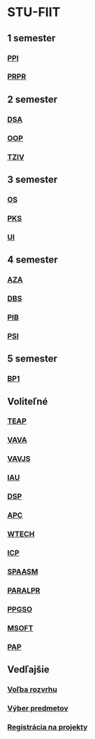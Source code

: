 # STU-FIIT

## 1 semester

### [PPI](Princípy%20počítačového%20inžinierstva)
### [PRPR](Procedurálne%20programovanie)

## 2 semester

### [DSA](Datové%20štruktúry%20a%20algoritmy)
### [OOP](Objektovo-orientované%20programovanie)
### [TZIV](Teoretické%20základy%20informatických%20vied)

## 3 semester

### [OS](Operačné%20systémy)
### [PKS](Počítačové%20a%20komunikačné%20siete)
### [UI](Umelá%20inteligencia)

## 4 semester

### [AZA](Analýza%20a%20zložitosť%20algoritmov)
### [DBS](Databázové%20systémy)
### [PIB](Princípy%20informačnej%20bezpečnosti)
### [PSI](Princípy%20softvérového%20inžinierstva)

## 5 semester

### [BP1](Bakalársky%20projekt%20I)

## Voliteľné

### [TEAP](Tvorba%20efektivnych%20algoritmov%20a%20programov)
### [VAVA](Vývoj%20aplikácií%20s%20viacvrstvovou%20architektúrou)
### [VAVJS](Vývoj%20aplikácií%20s%20viacvrstvovou%20architektúrou)
### [IAU](Inteligentná%20analýza%20údajov)
### [DSP](Programovanie%20pre%20dátovú%20vedu)
### [APC](Aplikačné%20programovanie%20v%20C++)
### [WTECH](Základy%20webových%20technológií)
### [ICP](Interakcia%20človeka%20s%20počítačom)
### [SPAASM](Systémové%20programovanie%20a%20asemblery)
### [PARALPR](Paralelné%20Programovanie)
### [PPGSO](Princípy%20počítačovej%20grafiky%20a%20spracovania%20obrazu)
### [MSOFT](Modelovanie%20softvéru)
### [PAP](Projektovanie%20aplikácií%20počítačov)

## Vedľajšie

### [Voľba rozvrhu](Voľba%20rozvrhu.pdf)
### [Výber predmetov](Výber%20predmetov.pdf) 
### [Registrácia na projekty](Voľba%20BP-DP.pdf) 